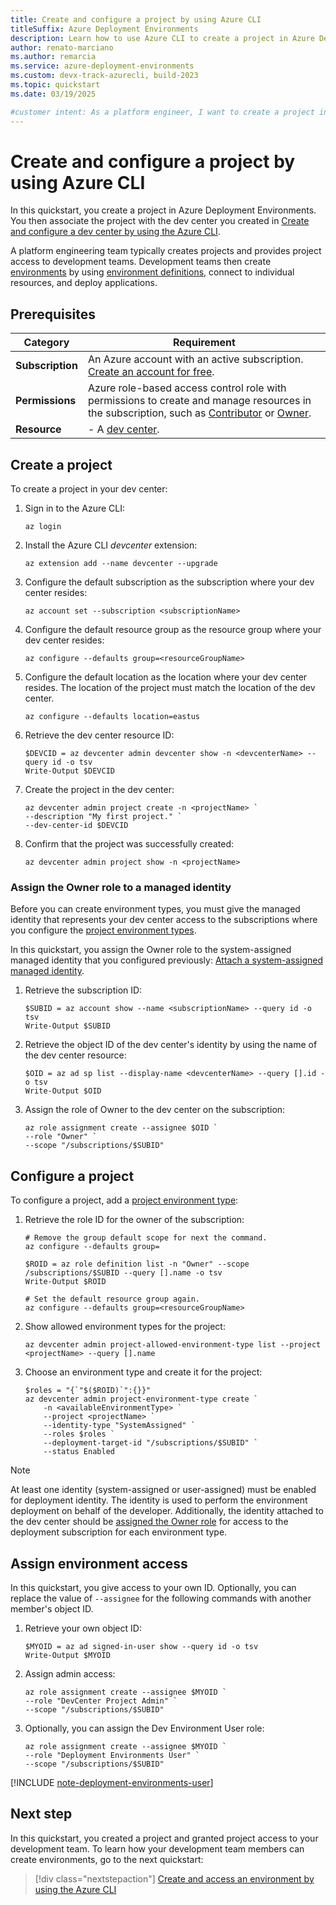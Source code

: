 ```yaml
---
title: Create and configure a project by using Azure CLI
titleSuffix: Azure Deployment Environments
description: Learn how to use Azure CLI to create a project in Azure Deployment Environments and associate the project with a dev center.
author: renato-marciano
ms.author: remarcia
ms.service: azure-deployment-environments
ms.custom: devx-track-azurecli, build-2023
ms.topic: quickstart
ms.date: 03/19/2025

#customer intent: As a platform engineer, I want to create a project in Azure Deployment Environments so that my teams can deploy applications.
---
```


# Create and configure a project by using Azure CLI

In this quickstart, you create a project in Azure Deployment Environments. You then associate the project with the dev center you created in [Create and configure a dev center by using the Azure CLI](how-to-create-configure-dev-center.md).

A platform engineering team typically creates projects and provides project access to development teams. Development teams then create [environments](concept-environments-key-concepts.md#environments) by using [environment definitions](concept-environments-key-concepts.md#environment-definitions), connect to individual resources, and deploy applications.

## Prerequisites

|Category|Requirement|
|-|-|
|**Subscription**|An Azure account with an active subscription. [Create an account for free](https://azure.microsoft.com/pricing/purchase-options/azure-account?cid=msft_learn).|
|**Permissions**| Azure role-based access control role with permissions to create and manage resources in the subscription, such as [Contributor](../role-based-access-control/built-in-roles.md#contributor) or [Owner](../role-based-access-control/built-in-roles.md#owner).|
|**Resource**|- A [dev center](how-to-create-configure-dev-center.md).|

## Create a project

To create a project in your dev center:

1. Sign in to the Azure CLI:

    ```azurecli
    az login
    ```

1. Install the Azure CLI *devcenter* extension:

   ```azurecli
   az extension add --name devcenter --upgrade
   ```

1. Configure the default subscription as the subscription where your dev center resides:

   ```azurecli
   az account set --subscription <subscriptionName>
   ```

1. Configure the default resource group as the resource group where your dev center resides:

   ```azurecli
   az configure --defaults group=<resourceGroupName>
   ```

1. Configure the default location as the location where your dev center resides. The location of the project must match the location of the dev center.

   ```azurecli
   az configure --defaults location=eastus
   ```

1. Retrieve the dev center resource ID:

    ```azurecli
    $DEVCID = az devcenter admin devcenter show -n <devcenterName> --query id -o tsv
    Write-Output $DEVCID
    ```

1. Create the project in the dev center:

    ```azurecli
    az devcenter admin project create -n <projectName> `
    --description "My first project." `
    --dev-center-id $DEVCID
    ```

1. Confirm that the project was successfully created:

    ```azurecli
    az devcenter admin project show -n <projectName>
    ```

### Assign the Owner role to a managed identity

Before you can create environment types, you must give the managed identity that represents your dev center access to the subscriptions where you configure the [project environment types](concept-environments-key-concepts.md#project-environment-types). 

In this quickstart, you assign the Owner role to the system-assigned managed identity that you configured previously: [Attach a system-assigned managed identity](quickstart-create-and-configure-devcenter.md#attach-a-system-assigned-managed-identity).

1. Retrieve the subscription ID:

    ```azurecli
    $SUBID = az account show --name <subscriptionName> --query id -o tsv
    Write-Output $SUBID
    ```

1. Retrieve the object ID of the dev center's identity by using the name of the dev center resource:

    ```azurecli
    $OID = az ad sp list --display-name <devcenterName> --query [].id -o tsv
    Write-Output $OID
    ```

1. Assign the role of Owner to the dev center on the subscription:

    ```azurecli
    az role assignment create --assignee $OID `
    --role "Owner" `
    --scope "/subscriptions/$SUBID"
    ```

## Configure a project

To configure a project, add a [project environment type](how-to-configure-project-environment-types.md):

1. Retrieve the role ID for the owner of the subscription:

    ```azurecli
    # Remove the group default scope for next the command. 
    az configure --defaults group=

    $ROID = az role definition list -n "Owner" --scope /subscriptions/$SUBID --query [].name -o tsv
    Write-Output $ROID

    # Set the default resource group again.
    az configure --defaults group=<resourceGroupName>
    ```

1. Show allowed environment types for the project:

    ```azurecli
    az devcenter admin project-allowed-environment-type list --project <projectName> --query [].name
    ```

1. Choose an environment type and create it for the project:

    ```azurecli
    $roles = "{`"$($ROID)`":{}}"
    az devcenter admin project-environment-type create `
        -n <availableEnvironmentType> `
        --project <projectName> `
        --identity-type "SystemAssigned" `
        --roles $roles `
        --deployment-target-id "/subscriptions/$SUBID" `
        --status Enabled
    ```

> [!NOTE]
> At least one identity (system-assigned or user-assigned) must be enabled for deployment identity. The identity is used to perform the environment deployment on behalf of the developer. Additionally, the identity attached to the dev center should be [assigned the Owner role](how-to-configure-managed-identity.md) for access to the deployment subscription for each environment type.

## Assign environment access

In this quickstart, you give access to your own ID. Optionally, you can replace the value of `--assignee` for the following commands with another member's object ID.

1. Retrieve your own object ID:

    ```azurecli
    $MYOID = az ad signed-in-user show --query id -o tsv
    Write-Output $MYOID
    ```

1. Assign admin access:

    ```azurecli
    az role assignment create --assignee $MYOID `
    --role "DevCenter Project Admin" `
    --scope "/subscriptions/$SUBID"
    ```

1. Optionally, you can assign the Dev Environment User role:

    ```azurecli
    az role assignment create --assignee $MYOID `
    --role "Deployment Environments User" `
    --scope "/subscriptions/$SUBID"
    ```


[!INCLUDE [note-deployment-environments-user](includes/note-deployment-environments-user.md)]

## Next step

In this quickstart, you created a project and granted project access to your development team. To learn how your development team members can create environments, go to the next quickstart:

> [!div class="nextstepaction"]
> [Create and access an environment by using the Azure CLI](how-to-create-access-environments.md)
